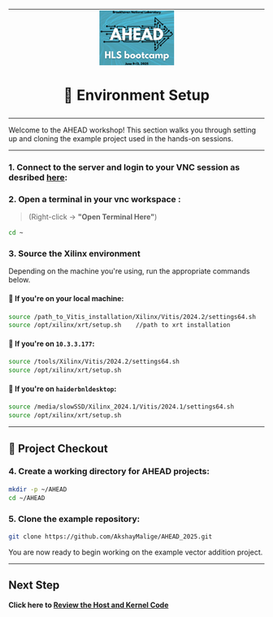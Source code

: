 <table class="sphinxhide" width="100%">
 <tr>
   <td align="center"><img src="./images/copy.png" width="30%"/><h1>🔧 Environment Setup</h1>
   </td>
 </tr>
 <tr>
 <td>
 </td>
 </tr>
</table
# AHEAD Example Project: Vector Addition

Welcome to the AHEAD workshop! This section walks you through setting up and cloning the example project used in the hands-on sessions.

---

### 1. Connect to the server and login to your VNC session as desribed [here](https://github.com/AkshayMalige/AHEAD_2025/tree/main/VNC):

### 2. Open a terminal in your vnc workspace :
> (Right-click → **"Open Terminal Here"**)

```bash
cd ~
```

### 3. Source the Xilinx environment

Depending on the machine you're using, run the appropriate commands below.

#### 🔹 If you're on your local machine:

```bash
source /path_to_Vitis_installation/Xilinx/Vitis/2024.2/settings64.sh
source /opt/xilinx/xrt/setup.sh    //path to xrt installation
```

#### 🔹 If you're on `10.3.3.177`:

```bash
source /tools/Xilinx/Vitis/2024.2/settings64.sh
source /opt/xilinx/xrt/setup.sh
```

#### 🔹 If you're on `haiderbnldesktop`:

```bash
source /media/slowSSD/Xilinx_2024.1/Vitis/2024.1/settings64.sh
source /opt/xilinx/xrt/setup.sh
```

---

## 📂 Project Checkout

### 4. Create a working directory for AHEAD projects:

```bash
mkdir -p ~/AHEAD
cd ~/AHEAD
```

### 5. Clone the example repository:

```bash
git clone https://github.com/AkshayMalige/AHEAD_2025.git
```

You are now ready to begin working on the example vector addition project.

---

## Next Step

  **Click here to [Review the Host and Kernel Code](./part3.md)**
